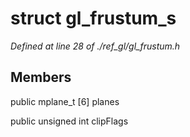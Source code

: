 # struct gl_frustum_s

*Defined at line 28 of ./ref_gl/gl_frustum.h*

## Members

public mplane_t [6] planes

public unsigned int clipFlags



